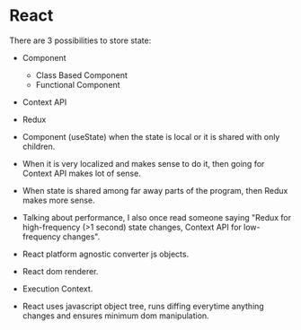 # React

There are 3 possibilities to store state:
- Component
    - Class Based Component
    - Functional Component
- Context API
- Redux

- Component (useState) when the state is local or it is shared with only children.

- When it is very localized and makes sense to do it, then going for Context API makes lot of sense.

- When state is shared among far away parts of the program, then Redux makes more sense.

- Talking about performance, I also once read someone saying "Redux for high-frequency (>1 second) state changes, Context API for low-frequency changes".

- React platform agnostic converter js objects.
- React dom renderer.
- Execution Context.

- React uses javascript object tree, runs diffing everytime anything changes and ensures minimum dom manipulation.